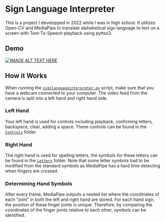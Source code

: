 # Sign Language Interpreter

This is a project I developped in 2022 while I was in high school. It utilizes Open-CV and MediaPipe to translate alphabetical sign language to text on a screen with Text-To-Speech playback using pyttsx3. 

## Demo

[![IMAGE ALT TEXT HERE](https://img.youtube.com/vi/RDK9m6hkhY0/0.jpg)](https://youtu.be/RDK9m6hkhY0)

## How it Works
When running the [`signlanguageinterpreter.py`](signlanguageinterpreter.py) script, make sure that you have a webcam connected to your computer. The video feed from the camera is split into a left hand and right hand side.

### Left Hand

Your left hand is used for controls including playback, confirming letters, backspace, clear, adding a space. These controls can be found in the [`Controls`](Controls) folder. 

### Right Hand

The right hand is used for spelling letters, the symbols for these letters can be found in the [`Letters`](Letters) folder. Note that some letter symbols had to be modified from the standard symbols as MediaPipe has a hard time detecting when fingers are crossed.

### Determining Hand Symbols

After every frame, MediaPipe outputs a nested list where the coordinates of each "joint" in both the left and right hand are stored. For each hand sign, the position of these finger joints is unique. Therefore, by comparing the coordinates of the finger joints relative to each other, symbols can be identified.
